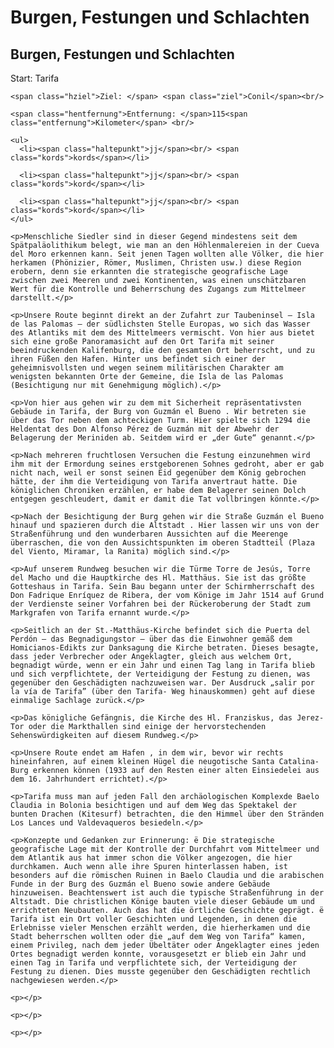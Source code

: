 #  Burgen, Festungen und Schlachten

<h2 id="ausfluege7tarifa">Burgen, Festungen und Schlachten</h2>

  <div class="datenzubeginn">
    <span class="hstart">Start: </span>Tarifa<br/>

    <span class="hziel">Ziel: </span> <span class="ziel">Conil</span><br/>

    <span class="hentfernung">Entfernung: </span>115<span class="entfernung">Kilometer</span> <br/>

    <ul>
      <li><span class="haltepunkt">jj</span><br/> <span class="kords">kords</span></li>

      <li><span class="haltepunkt">jj</span><br/> <span class="kords">kord</span></li>

      <li><span class="haltepunkt">jj</span><br/> <span class="kords">kord</span></li>
    </ul>

    <p>Menschliche Siedler sind in dieser Gegend mindestens seit dem Spätpaläolithikum belegt, wie man an den Höhlenmalereien in der Cueva del Moro erkennen kann. Seit jenen Tagen wollten alle Völker, die hier herkamen (Phönizier, Römer, Muslimen, Christen usw.) diese Region erobern, denn sie erkannten die strategische geografische Lage zwischen zwei Meeren und zwei Kontinenten, was einen unschätzbaren Wert für die Kontrolle und Beherrschung des Zugangs zum Mittelmeer darstellt.</p>

    <p>Unsere Route beginnt direkt an der Zufahrt zur Taubeninsel – Isla de las Palomas – der südlichsten Stelle Europas, wo sich das Wasser des Atlantiks mit dem des Mittelmeers vermischt. Von hier aus bietet sich eine große Panoramasicht auf den Ort Tarifa mit seiner beeindruckenden Kalifenburg, die den gesamten Ort beherrscht, und zu ihren Füßen den Hafen. Hinter uns befindet sich einer der geheimnisvollsten und wegen seinem militärischen Charakter am wenigsten bekannten Orte der Gemeine, die Isla de las Palomas (Besichtigung nur mit Genehmigung möglich).</p>

    <p>Von hier aus gehen wir zu dem mit Sicherheit repräsentativsten Gebäude in Tarifa, der Burg von Guzmán el Bueno . Wir betreten sie über das Tor neben dem achteckigen Turm. Hier spielte sich 1294 die Heldentat des Don Alfonso Pérez de Guzmán mit der Abwehr der Belagerung der Meriniden ab. Seitdem wird er „der Gute“ genannt.</p>

    <p>Nach mehreren fruchtlosen Versuchen die Festung einzunehmen wird ihm mit der Ermordung seines erstgeborenen Sohnes gedroht, aber er gab nicht nach, weil er sonst seinen Eid gegenüber dem König gebrochen hätte, der ihm die Verteidigung von Tarifa anvertraut hatte. Die königlichen Chroniken erzählen, er habe dem Belagerer seinen Dolch entgegen geschleudert, damit er damit die Tat vollbringen könnte.</p>

    <p>Nach der Besichtigung der Burg gehen wir die Straße Guzmán el Bueno hinauf und spazieren durch die Altstadt . Hier lassen wir uns von der Straßenführung und den wunderbaren Aussichten auf die Meerenge überraschen, die von den Aussichtspunkten im oberen Stadtteil (Plaza del Viento, Miramar, la Ranita) möglich sind.</p>

    <p>Auf unserem Rundweg besuchen wir die Türme Torre de Jesús, Torre del Macho und die Hauptkirche des Hl. Matthäus. Sie ist das größte Gotteshaus in Tarifa. Sein Bau begann unter der Schirmherrschaft des Don Fadrique Enríquez de Ribera, der vom Könige im Jahr 1514 auf Grund der Verdienste seiner Vorfahren bei der Rückeroberung der Stadt zum Markgrafen von Tarifa ernannt wurde.</p>

    <p>Seitlich an der St.-Matthäus-Kirche befindet sich die Puerta del Perdón – das Begnadigungstor – über das die Einwohner gemäß dem Homicianos-Edikts zur Danksagung die Kirche betraten. Dieses besagte, dass jeder Verbrecher oder Angeklagter, gleich aus welchem Ort, begnadigt würde, wenn er ein Jahr und einen Tag lang in Tarifa blieb und sich verpflichtete, der Verteidigung der Festung zu dienen, was gegenüber den Geschädigten nachzuweisen war. Der Ausdruck „salir por la vía de Tarifa” (über den Tarifa- Weg hinauskommen) geht auf diese einmalige Sachlage zurück.</p>

    <p>Das königliche Gefängnis, die Kirche des Hl. Franziskus, das Jerez-Tor oder die Markthallen sind einige der hervorstechenden Sehenswürdigkeiten auf diesem Rundweg.</p>

    <p>Unsere Route endet am Hafen , in dem wir, bevor wir rechts hineinfahren, auf einem kleinen Hügel die neugotische Santa Catalina-Burg erkennen können (1933 auf den Resten einer alten Einsiedelei aus dem 16. Jahrhundert errichtet).</p>

    <p>Tarifa muss man auf jeden Fall den archäologischen Komplexde Baelo Claudia in Bolonia besichtigen und auf dem Weg das Spektakel der bunten Drachen (Kitesurf) betrachten, die den Himmel über den Stränden Los Lances und Valdevaqueros besiedeln.</p>

    <p>Konzepte und Gedanken zur Erinnerung: ë Die strategische geografische Lage mit der Kontrolle der Durchfahrt vom Mittelmeer und dem Atlantik aus hat immer schon die Völker angezogen, die hier durchkamen. Auch wenn alle ihre Spuren hinterlassen haben, ist besonders auf die römischen Ruinen in Baelo Claudia und die arabischen Funde in der Burg des Guzmán el Bueno sowie andere Gebäude hinzuweisen. Beachtenswert ist auch die typische Straßenführung in der Altstadt. Die christlichen Könige bauten viele dieser Gebäude um und errichteten Neubauten. Auch das hat die örtliche Geschichte geprägt. ë Tarifa ist ein Ort voller Geschichten und Legenden, in denen die Erlebnisse vieler Menschen erzählt werden, die hierherkamen und die Stadt beherrschen wollten oder die „auf dem Weg von Tarifa“ kamen, einem Privileg, nach dem jeder Übeltäter oder Angeklagter eines jeden Ortes begnadigt werden konnte, vorausgesetzt er blieb ein Jahr und einen Tag in Tarifa und verpflichtete sich, der Verteidigung der Festung zu dienen. Dies musste gegenüber den Geschädigten rechtlich nachgewiesen werden.</p>

    <p></p>

    <p></p>

    <p></p>
